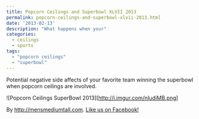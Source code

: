 ```yaml
---
title: Popcorn Ceilings and Superbowl XLVII 2013
permalink: popcorn-ceilings-and-superbowl-xlvii-2013.html
date: '2013-02-13'
description: "What happens when your"
categories:
  - ceilings
  - sports
tags:
  - "popcorn ceilings"
  - "superbowl"
---
```


Potential negative side affects of your favorite team winning the superbowl
when popcorn ceilings are involved.

![Popcorn Ceilings SuperBowl 2013][http://i.imgur.com/nIudiMB.png]

By <http://mensmediumtall.com>. [Like us on Facebook!](http://fb.com/mensmediumtall)
